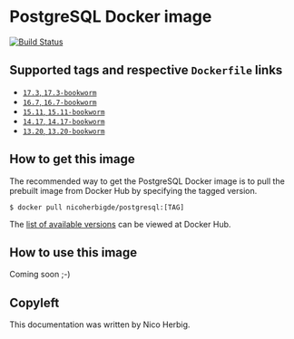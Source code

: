 # PostgreSQL Docker image

[![Build Status](https://github.com/nicoherbigio/docker-postgresql/actions/workflows/build-docker-images.yml/badge.svg)](https://github.com/nicoherbigio/docker-postgresql/actions/workflows/build-docker-images.yml)

## Supported tags and respective `Dockerfile` links

 * [`17.3`, `17.3-bookworm`](https://github.com/nicoherbigio/docker-postgresql/blob/main/17.3/debian/default/Dockerfile)
 * [`16.7`, `16.7-bookworm`](https://github.com/nicoherbigio/docker-postgresql/blob/main/16.7/debian/default/Dockerfile)
 * [`15.11`, `15.11-bookworm`](https://github.com/nicoherbigio/docker-postgresql/blob/main/15.11/debian/default/Dockerfile)
 * [`14.17`, `14.17-bookworm`](https://github.com/nicoherbigio/docker-postgresql/blob/main/14.17/debian/default/Dockerfile)
 * [`13.20`, `13.20-bookworm`](https://github.com/nicoherbigio/docker-postgresql/blob/main/13.20/debian/default/Dockerfile)

## How to get this image

The recommended way to get the PostgreSQL Docker image is to pull the prebuilt image from Docker Hub by specifying the tagged version.

```console
$ docker pull nicoherbigde/postgresql:[TAG]
```

The [list of available versions](https://hub.docker.com/r/nicoherbigde/postgresql/tags) can be viewed at Docker Hub.

## How to use this image

Coming soon ;-)

## Copyleft

This documentation was written by Nico Herbig.
